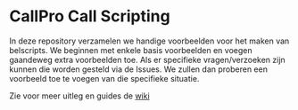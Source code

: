 # CallPro Call Scripting
In deze repository verzamelen we handige voorbeelden voor het maken van belscripts. 
We beginnen met enkele basis voorbeelden en voegen gaandeweg extra voorbeelden toe. 
Als er specifieke vragen/verzoeken zijn kunnen die worden gesteld via de Issues. 
We zullen dan proberen een voorbeeld toe te voegen van die specifieke situatie.

Zie voor meer uitleg en guides de [wiki](https://github.com/calway/CallPro-Call-Scripting/wiki)

